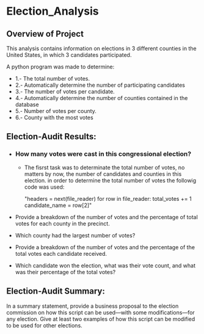 # Election_Analysis

## Overview of Project
This analysis contains information on elections in 3 different counties in the United States, in which 3 candidates participated.

A python program was made to determine:
* 1.- The total number of votes.
* 2.- Automatically determine the number of participating candidates
* 3.- The number of votes per candidate.
* 4.- Automatically determine the number of counties contained in the database
* 5.- Number of votes per county.
* 6.- County with the most votes

## Election-Audit Results: 
*  ### How many votes were cast in this congressional election?
    - The fisrst task was to determinate the total number of votes, no matters by now, the number of candidates and counties in this election. in order to determine the total number of votes the followig code was used:

        "headers = next(file_reader)
        for row in file_reader:
            total_votes += 1
            candidate_name = row[2]"

*  Provide a breakdown of the number of votes and the percentage of total votes for each county in the precinct.
*  Which county had the largest number of votes?
*  Provide a breakdown of the number of votes and the percentage of the total votes each candidate received. 
*  Which candidate won the election, what was their vote count, and what was their percentage of the total votes?

## Election-Audit Summary: 

In a summary statement, provide a business proposal to the election commission on how this script can be used—with some modifications—for any election. Give at least two examples of how this script can be modified to be used for other elections.